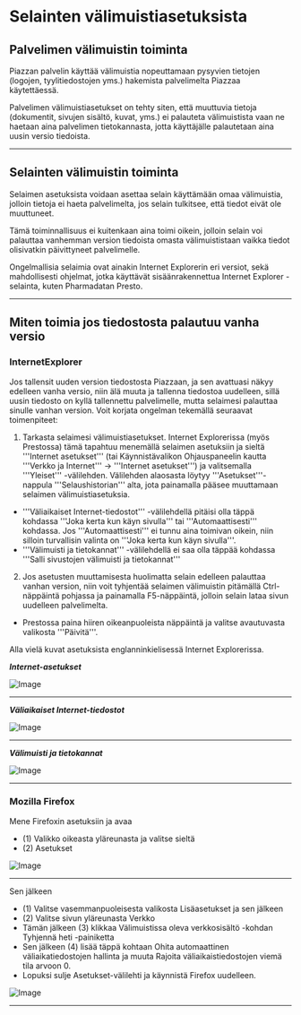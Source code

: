 # Selainten välimuistiasetuksista

## Palvelimen välimuistin toiminta

Piazzan palvelin käyttää välimuistia nopeuttamaan pysyvien tietojen (logojen, tyylitiedostojen yms.) hakemista palvelimelta Piazzaa käytettäessä.

Palvelimen välimuistiasetukset on tehty siten, että muuttuvia tietoja (dokumentit, sivujen sisältö, kuvat, yms.) ei palauteta välimuistista vaan ne haetaan aina palvelimen tietokannasta, jotta käyttäjälle palautetaan aina uusin versio tiedoista.

----

## Selainten välimuistin toiminta

Selaimen asetuksista voidaan asettaa selain käyttämään omaa välimuistia, jolloin tietoja ei haeta palvelimelta,
jos selain tulkitsee, että tiedot eivät ole muuttuneet.

Tämä toiminnallisuus ei kuitenkaan aina toimi oikein, jolloin selain voi palauttaa vanhemman version tiedoista omasta välimuististaan
vaikka tiedot olisivatkin päivittyneet palvelimelle.

Ongelmallisia selaimia ovat ainakin Internet Explorerin eri versiot, sekä mahdollisesti ohjelmat, jotka käyttävät sisäänrakennettua Internet Explorer -selainta, kuten Pharmadatan Presto.

----

## Miten toimia jos tiedostosta palautuu vanha versio 

### InternetExplorer

Jos tallensit uuden version tiedostosta Piazzaan, ja sen avattuasi näkyy edelleen vanha versio, niin älä muuta ja tallenna tiedostoa uudelleen, sillä uusin tiedosto on kyllä tallennettu palvelimelle, mutta selaimesi palauttaa sinulle vanhan version. Voit korjata ongelman tekemällä seuraavat toimenpiteet:

1. Tarkasta selaimesi välimuistiasetukset. Internet Explorerissa (myös Prestossa) tämä tapahtuu menemällä selaimen asetuksiin ja sieltä '''Internet asetukset''' (tai Käynnistävalikon Ohjauspaneelin kautta '''Verkko ja Internet''' -> '''Internet asetukset''') ja valitsemalla '''Yleiset''' -välilehden. Välilehden alaosasta löytyy '''Asetukset'''-nappula '''Selaushistorian''' alta, jota painamalla pääsee muuttamaan selaimen välimuistiasetuksia.
  * '''Väliaikaiset Internet-tiedostot''' -välilehdellä pitäisi olla täppä kohdassa '''Joka kerta kun käyn sivulla''' tai '''Automaattisesti''' kohdassa. Jos '''Automaattisesti''' ei tunnu aina toimivan oikein, niin silloin turvallisin valinta on '''Joka kerta kun käyn sivulla'''.
  * '''Välimuisti ja tietokannat''' -välilehdellä ei saa olla täppää kohdassa '''Salli sivustojen välimuisti ja tietokannat'''

2. Jos asetusten muuttamisesta huolimatta selain edelleen palauttaa vanhan version, niin voit tyhjentää selaimen välimuistin pitämällä Ctrl-näppäintä pohjassa ja painamalla F5-näppäintä, jolloin selain lataa sivun uudelleen palvelimelta. 
  * Prestossa paina hiiren oikeanpuoleista näppäintä ja valitse avautuvasta valikosta '''Päivitä'''.

Alla vielä kuvat asetuksista englanninkielisessä Internet Explorerissa.

___Internet-asetukset___

![Image](kuvat/asetukset.png)

----

___Väliaikaiset Internet-tiedostot___

![Image](kuvat/sivukaynti.png)

----

___Välimuisti ja tietokannat___

![Image](kuvat/valimuisti.png)

----

### Mozilla Firefox

Mene Firefoxin asetuksiin ja avaa 

* (1) Valikko oikeasta yläreunasta ja valitse sieltä
* (2) Asetukset

![Image](kuvat/firefox-asetukset.png)

----

Sen jälkeen 

* (1) Valitse vasemmanpuoleisesta valikosta Lisäasetukset ja sen jälkeen
* (2) Valitse sivun yläreunasta Verkko
* Tämän jälkeen (3) klikkaa Välimuistissa oleva verkkosisältö -kohdan Tyhjennä heti -painiketta
* Sen jälkeen (4) lisää täppä kohtaan Ohita automaattinen väliaikatiedostojen hallinta ja muuta Rajoita väliaikaistiedostojen viemä tila arvoon 0.
* Lopuksi sulje Asetukset-välilehti ja käynnistä Firefox uudelleen.

![Image](kuvat/firefox-valimuisti.png)

----
